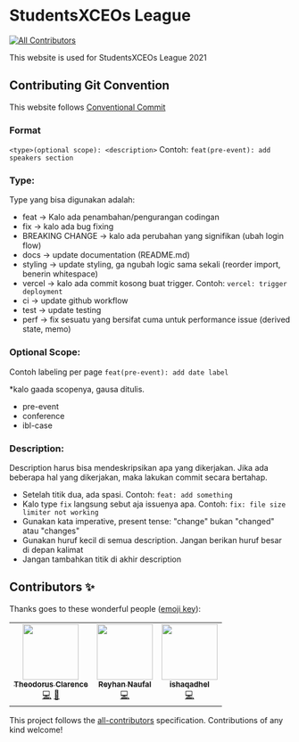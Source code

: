 # StudentsXCEOs League
<!-- ALL-CONTRIBUTORS-BADGE:START - Do not remove or modify this section -->
[![All Contributors](https://img.shields.io/badge/all_contributors-3-orange.svg?style=flat-square)](#contributors-)
<!-- ALL-CONTRIBUTORS-BADGE:END -->

This website is used for StudentsXCEOs League 2021

## Contributing Git Convention

This website follows [Conventional Commit](https://www.conventionalcommits.org/en/v1.0.0/)
### Format
`<type>(optional scope): <description>`
Contoh: `feat(pre-event): add speakers section`

### Type:

Type yang bisa digunakan adalah:

- feat → Kalo ada penambahan/pengurangan codingan
- fix → kalo ada bug fixing
- BREAKING CHANGE → kalo ada perubahan yang signifikan (ubah login flow)
- docs → update documentation (README.md)
- styling → update styling, ga ngubah logic sama sekali (reorder import, benerin whitespace)
- vercel → kalo ada commit kosong buat trigger. Contoh: `vercel: trigger deployment`
- ci → update github workflow
- test → update testing
- perf → fix sesuatu yang bersifat cuma untuk performance issue (derived state, memo)

### Optional Scope:

Contoh labeling per page `feat(pre-event): add date label`

*kalo gaada scopenya, gausa ditulis.

- pre-event
- conference
- ibl-case

### Description:

Description harus bisa mendeskripsikan apa yang dikerjakan. Jika ada beberapa hal yang dikerjakan, maka lakukan commit secara bertahap.

- Setelah titik dua, ada spasi. Contoh: `feat: add something`
- Kalo type `fix` langsung sebut aja issuenya apa. Contoh:  `fix: file size limiter not working`
- Gunakan kata imperative, present tense: "change" bukan "changed" atau "changes"
- Gunakan huruf kecil di semua description. Jangan berikan huruf besar di depan kalimat
- Jangan tambahkan titik di akhir description
## Contributors ✨

Thanks goes to these wonderful people ([emoji key](https://allcontributors.org/docs/en/emoji-key)):

<!-- ALL-CONTRIBUTORS-LIST:START - Do not remove or modify this section -->
<!-- prettier-ignore-start -->
<!-- markdownlint-disable -->
<table>
  <tr>
    <td align="center"><a href="https://theodorusclarence.com"><img src="https://avatars.githubusercontent.com/u/55318172?v=4?s=100" width="100px;" alt=""/><br /><sub><b>Theodorus Clarence</b></sub></a><br /><a href="https://github.com/theodorusclarence/sxceosleague/commits?author=theodorusclarence" title="Code">💻</a> <a href="#design-theodorusclarence" title="Design">🎨</a></td>
    <td align="center"><a href="http://reyhannaufal.com"><img src="https://avatars.githubusercontent.com/u/59334824?v=4?s=100" width="100px;" alt=""/><br /><sub><b>Reyhan Naufal</b></sub></a><br /><a href="https://github.com/theodorusclarence/sxceosleague/commits?author=reyhannaufal" title="Code">💻</a></td>
    <td align="center"><a href="https://ishaqadhel.com"><img src="https://avatars.githubusercontent.com/u/49280352?v=4?s=100" width="100px;" alt=""/><br /><sub><b>ishaqadhel</b></sub></a><br /><a href="https://github.com/theodorusclarence/sxceosleague/commits?author=ishaqadhel" title="Code">💻</a></td>
  </tr>
</table>

<!-- markdownlint-restore -->
<!-- prettier-ignore-end -->

<!-- ALL-CONTRIBUTORS-LIST:END -->

This project follows the [all-contributors](https://github.com/all-contributors/all-contributors) specification. Contributions of any kind welcome!